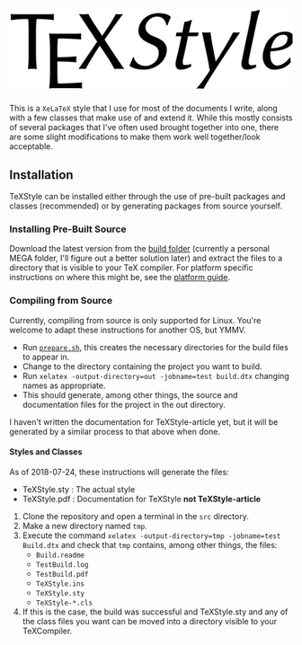 # ![TeXStyle](graphics/logo.png)

This is a `XeLaTeX` style that I use for most of the documents I write, along with a few classes that make use of and extend it.
While this mostly consists of several packages that I've often used brought together into one, there are some slight modifications to make them work well together/look acceptable.

## Installation

TeXStyle can be installed either through the use of pre-built packages and classes (recommended) or by generating packages from source yourself.

### Installing Pre-Built Source

Download the latest version from the [build folder](https://mega.nz/#F!ikFXXJyS!GfjAadqWMMIBercQpy-3uw) (currently a personal MEGA folder, I'll figure out a better solution later) and extract the files to a directory that is visible to your TeX compiler.
For platform specific instructions on where this might be, see the [platform guide](./docs/platform.md).

### Compiling from Source

Currently, compiling from source is only supported for Linux.
You're welcome to adapt these instructions for another OS, but YMMV.

+ Run [`prepare.sh`](./prepare.sh), this creates the necessary directories for the build files to appear in.
+ Change to the directory containing the project you want to build.
+ Run `xelatex -output-directory=out -jobname=test build.dtx` changing names as appropriate.
+ This should generate, among other things, the source and documentation files for the project in the out directory.

I haven't written the documentation for TeXStyle-article yet, but it will be generated by a similar process to that above when done.

#### Styles and Classes

As of 2018-07-24, these instructions will generate the files:

+ TeXStyle.sty : The actual style
+ TeXStyle.pdf : Documentation for TeXStyle **not TeXStyle-article**

1. Clone the repository and open a terminal in the `src` directory.
1. Make a new directory named `tmp`.
1. Execute the command `xelatex -output-directory=tmp -jobname=test Build.dtx` and check that `tmp` contains, among other things, the files:
    + `Build.readme`
    + `TestBuild.log`
    + `TestBuild.pdf`
    + `TeXStyle.ins`
    + `TeXStyle.sty`
    + `TeXStyle-*.cls`
1. If this is the case, the build was successful and TeXStyle.sty and any of the class files you want can be moved into a directory visible to your TeXCompiler.
